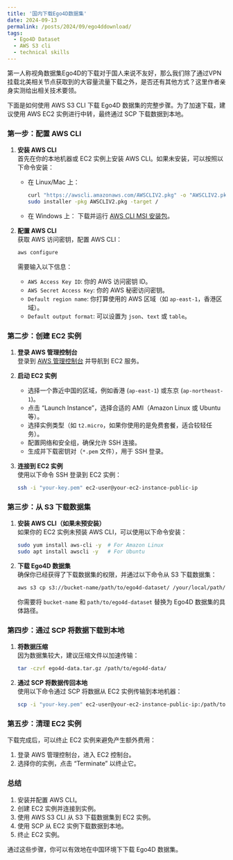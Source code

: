 ```yaml
---
title: '国内下载Ego4D数据集'
date: 2024-09-13
permalink: /posts/2024/09/ego4ddownload/
tags:
  - Ego4D Dataset
  - AWS S3 cli
  - technical skills
---
```


第一人称视角数据集Ego4D的下载对于国人来说不友好，那么我们除了通过VPN挂载北美相关节点获取到的大容量流量下载之外，是否还有其他方式？这里作者亲身实测给出相关技术要领。

下面是如何使用 AWS S3 CLI 下载 Ego4D 数据集的完整步骤。为了加速下载，建议使用 AWS EC2 实例进行中转，最终通过 SCP 下载数据到本地。

### 第一步：配置 AWS CLI
1. **安装 AWS CLI**  
   首先在你的本地机器或 EC2 实例上安装 AWS CLI。如果未安装，可以按照以下命令安装：
   - 在 Linux/Mac 上：
     ```bash
     curl "https://awscli.amazonaws.com/AWSCLIV2.pkg" -o "AWSCLIV2.pkg"
     sudo installer -pkg AWSCLIV2.pkg -target /
     ```
   - 在 Windows 上：
     下载并运行 [AWS CLI MSI 安装包](https://aws.amazon.com/cli/)。

2. **配置 AWS CLI**  
   获取 AWS 访问密钥，配置 AWS CLI：
   ```bash
   aws configure
   ```
   需要输入以下信息：
   - `AWS Access Key ID`: 你的 AWS 访问密钥 ID。
   - `AWS Secret Access Key`: 你的 AWS 秘密访问密钥。
   - `Default region name`: 你打算使用的 AWS 区域（如 `ap-east-1`，香港区域）。
   - `Default output format`: 可以设置为 `json`、`text` 或 `table`。

### 第二步：创建 EC2 实例
1. **登录 AWS 管理控制台**  
   登录到 [AWS 管理控制台](https://aws.amazon.com/console/) 并导航到 EC2 服务。

2. **启动 EC2 实例**  
   - 选择一个靠近中国的区域，例如香港 (`ap-east-1`) 或东京 (`ap-northeast-1`)。
   - 点击 “Launch Instance”，选择合适的 AMI（Amazon Linux 或 Ubuntu 等）。
   - 选择实例类型（如 `t2.micro`，如果你使用的是免费套餐，适合较轻任务）。
   - 配置网络和安全组，确保允许 SSH 连接。
   - 生成并下载密钥对（`*.pem` 文件），用于 SSH 登录。

3. **连接到 EC2 实例**  
   使用以下命令 SSH 登录到 EC2 实例：
   ```bash
   ssh -i "your-key.pem" ec2-user@your-ec2-instance-public-ip
   ```

### 第三步：从 S3 下载数据集
1. **安装 AWS CLI（如果未预安装）**  
   如果你的 EC2 实例未预装 AWS CLI，可以使用以下命令安装：
   ```bash
   sudo yum install aws-cli -y  # For Amazon Linux
   sudo apt install awscli -y   # For Ubuntu
   ```

2. **下载 Ego4D 数据集**  
   确保你已经获得了下载数据集的权限，并通过以下命令从 S3 下载数据集：
   ```bash
   aws s3 cp s3://bucket-name/path/to/ego4d-dataset/ /your/local/path/ --recursive
   ```
   你需要将 `bucket-name` 和 `path/to/ego4d-dataset` 替换为 Ego4D 数据集的具体路径。

### 第四步：通过 SCP 将数据下载到本地
1. **将数据压缩**  
   因为数据集较大，建议压缩文件以加速传输：
   ```bash
   tar -czvf ego4d-data.tar.gz /path/to/ego4d-data/
   ```

2. **通过 SCP 将数据传回本地**  
   使用以下命令通过 SCP 将数据从 EC2 实例传输到本地机器：
   ```bash
   scp -i "your-key.pem" ec2-user@your-ec2-instance-public-ip:/path/to/ego4d-data.tar.gz /your/local/path/
   ```

### 第五步：清理 EC2 实例
下载完成后，可以终止 EC2 实例来避免产生额外费用：
1. 登录 AWS 管理控制台，进入 EC2 控制台。
2. 选择你的实例，点击 “Terminate” 以终止它。

### 总结
1. 安装并配置 AWS CLI。
2. 创建 EC2 实例并连接到实例。
3. 使用 AWS S3 CLI 从 S3 下载数据集到 EC2 实例。
4. 使用 SCP 从 EC2 实例下载数据到本地。
5. 终止 EC2 实例。

通过这些步骤，你可以有效地在中国环境下下载 Ego4D 数据集。